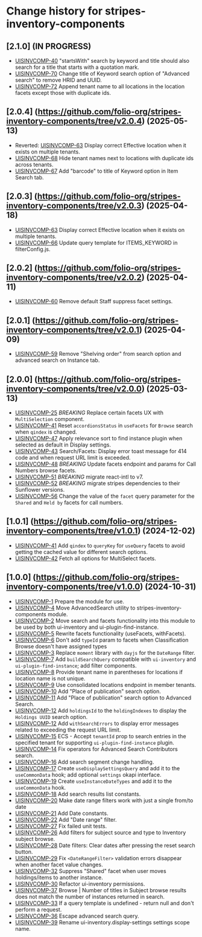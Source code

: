 # Change history for stripes-inventory-components

## [2.1.0] (IN PROGRESS)

- [UISINVCOMP-40](https://issues.folio.org/browse/UISINVCOMP-40) "startsWith" search by keyword and title should also search for a title that starts with a quotation mark.
- [UISINVCOMP-70](https://issues.folio.org/browse/UISINVCOMP-70) Change title of Keyword search option of "Advanced search" to remove HRID and UUID.
- [UISINVCOMP-72](https://issues.folio.org/browse/UISINVCOMP-72) Append tenant name to all locations in the location facets except those with duplicate ids.

## [2.0.4] (https://github.com/folio-org/stripes-inventory-components/tree/v2.0.4) (2025-05-13)

- Reverted: [UISINVCOMP-63](https://issues.folio.org/browse/UISINVCOMP-63) Display correct Effective location when it exists on multiple tenants.
- [UISINVCOMP-68](https://issues.folio.org/browse/UISINVCOMP-68) Hide tenant names next to locations with duplicate ids across tenants.
- [UISINVCOMP-67](https://issues.folio.org/browse/UISINVCOMP-67) Add "barcode" to title of Keyword option in Item Search tab.

## [2.0.3] (https://github.com/folio-org/stripes-inventory-components/tree/v2.0.3) (2025-04-18)

- [UISINVCOMP-63](https://issues.folio.org/browse/UISINVCOMP-63) Display correct Effective location when it exists on multiple tenants.
- [UISINVCOMP-66](https://issues.folio.org/browse/UISINVCOMP-66) Update query template for ITEMS_KEYWORD in filterConfig.js.

## [2.0.2] (https://github.com/folio-org/stripes-inventory-components/tree/v2.0.2) (2025-04-11)

- [UISINVCOMP-60](https://issues.folio.org/browse/UISINVCOMP-60) Remove default Staff suppress facet settings.

## [2.0.1] (https://github.com/folio-org/stripes-inventory-components/tree/v2.0.1) (2025-04-09)

- [UISINVCOMP-59](https://issues.folio.org/browse/UISINVCOMP-59) Remove "Shelving order" from search option and advanced search on Instance tab.

## [2.0.0] (https://github.com/folio-org/stripes-inventory-components/tree/v2.0.0) (2025-03-13)

- [UISINVCOMP-25](https://issues.folio.org/browse/UISINVCOMP-25) *BREAKING* Replace certain facets UX with `MultiSelection` component.
- [UISINVCOMP-41](https://issues.folio.org/browse/UISINVCOMP-41) Reset `accordionsStatus` in `useFacets` for `Browse` search when `qindex` is changed.
- [UISINVCOMP-47](https://issues.folio.org/browse/UISINVCOMP-47) Apply relevance sort to find instance plugin when selected as default in Display settings.
- [UISINVCOMP-43](https://issues.folio.org/browse/UISINVCOMP-43) Search/Facets: Display error toast message for 414 code and when request URL limit is exceeded.
- [UISINVCOMP-48](https://issues.folio.org/browse/UISINVCOMP-48) *BREAKING* Update facets endpoint and params for Call Numbers browse facets.
- [UISINVCOMP-51](https://issues.folio.org/browse/UISINVCOMP-51) *BREAKING* migrate react-intl to v7.
- [UISINVCOMP-52](https://issues.folio.org/browse/UISINVCOMP-52) *BREAKING* migrate stripes dependencies to their Sunflower versions.
- [UISINVCOMP-56](https://issues.folio.org/browse/UISINVCOMP-56) Change the value of the `facet` query parameter for the `Shared` and `Held by` facets for call numbers.

## [1.0.1] (https://github.com/folio-org/stripes-inventory-components/tree/v1.0.1) (2024-12-02)

- [UISINVCOMP-41](https://issues.folio.org/browse/UISINVCOMP-41) Add `qindex` to `queryKey` for `useQuery` facets to avoid getting the cached value for different search options.
- [UISINVCOMP-42](https://issues.folio.org/browse/UISINVCOMP-42) Fetch all options for MultiSelect facets.

## [1.0.0] (https://github.com/folio-org/stripes-inventory-components/tree/v1.0.0) (2024-10-31)

- [UISINVCOMP-1](https://issues.folio.org/browse/UISINVCOMP-1) Prepare the module for use.
- [UISINVCOMP-4](https://issues.folio.org/browse/UISINVCOMP-4) Move AdvancedSearch utility to stripes-inventory-components module.
- [UISINVCOMP-2](https://issues.folio.org/browse/UISINVCOMP-2) Move search and facets functionality into this module to be used by both ui-inventory and ui-plugin-find-instance.
- [UISINVCOMP-5](https://issues.folio.org/browse/UISINVCOMP-5) Rewrite facets functionality (useFacets, withFacets).
- [UISINVCOMP-6](https://issues.folio.org/browse/UISINVCOMP-6) Don't add `typeId` param to facets when Classification Browse doesn't have assigned types
- [UISINVCOMP-3](https://issues.folio.org/browse/UISINVCOMP-3) Replace `moment` library with `dayjs` for the `DateRange` filter.
- [UISINVCOMP-7](https://issues.folio.org/browse/UISINVCOMP-7) Add `buildSearchQuery` compatible with `ui-inventory` and `ui-plugin-find-instance`; add filter components.
- [UISINVCOMP-8](https://issues.folio.org/browse/UISINVCOMP-8) Provide tenant name in parentheses for locations if location name is not unique.
- [UISINVCOMP-9](https://issues.folio.org/browse/UISINVCOMP-9) Use consolidated locations endpoint in member tenants.
- [UISINVCOMP-10](https://issues.folio.org/browse/UISINVCOMP-10) Add "Place of publication" search option.
- [UISINVCOMP-11](https://issues.folio.org/browse/UISINVCOMP-11) Add "Place of publication" search option to Advanced Search.
- [UISINVCOMP-12](https://issues.folio.org/browse/UISINVCOMP-12) Add `holdingsId` to the `holdingIndexes` to display the `Holdings UUID` search option.
- [UISINVCOMP-12](https://issues.folio.org/browse/UISINVCOMP-13) Add `withSearchErrors` to display error messages related to exceeding the request URL limit.
- [UISINVCOMP-15](https://folio-org.atlassian.net/browse/UISINVCOMP-15) ECS - Accept `tenantId` prop to search entries in the specified tenant for supporting `ui-plugin-find-instance` plugin.
- [UISINVCOMP-14](https://issues.folio.org/browse/UISINVCOMP-14) Fix operators for Advanced Search Contributors search.
- [UISINVCOMP-16](https://issues.folio.org/browse/UISINVCOMP-16) Add search segment change handling.
- [UISINVCOMP-17](https://issues.folio.org/browse/UISINVCOMP-17) Create `useDisplaySettingsQuery` and add it to the `useCommonData` hook; add optional `settings` okapi interface.
- [UISINVCOMP-19](https://issues.folio.org/browse/UISINVCOMP-19) Create `useInstanceDateTypes` and add it to the `useCommonData` hook.
- [UISINVCOMP-18](https://issues.folio.org/browse/UISINVCOMP-18) Add search results list constants.
- [UISINVCOMP-20](https://issues.folio.org/browse/UISINVCOMP-20) Make date range filters work with just a single from/to date
- [UISINVCOMP-21](https://issues.folio.org/browse/UISINVCOMP-21) Add Date constants.
- [UISINVCOMP-22](https://issues.folio.org/browse/UISINVCOMP-22) Add "Date range" filter.
- [UISINVCOMP-27](https://issues.folio.org/browse/UISINVCOMP-27) Fix failed unit tests.
- [UISINVCOMP-26](https://issues.folio.org/browse/UISINVCOMP-26) Add filters for subject source and type to Inventory subject browse.
- [UISINVCOMP-28](https://issues.folio.org/browse/UISINVCOMP-28) Date filters: Clear dates after pressing the reset search button.
- [UISINVCOMP-29](https://issues.folio.org/browse/UISINVCOMP-29) Fix `<DateRangeFilter>` validation errors disappear when another facet value changes.
- [UISINVCOMP-32](https://folio-org.atlassian.net/browse/UISINVCOMP-32) Suppress "Shared" facet when user moves holdings/items to another instance.
- [UISINVCOMP-30](https://issues.folio.org/browse/UISINVCOMP-30) Refactor ui-inventory permissions.
- [UISINVCOMP-37](https://issues.folio.org/browse/UISINVCOMP-37) Browse | Number of titles in Subject browse results does not match the number of instances returned in search.
- [UISINVCOMP-33](https://folio-org.atlassian.net/browse/UISINVCOMP-33) If a query template is undefined - return null and don't perform a request.
- [UISINVCOMP-36](https://issues.folio.org/browse/UISINVCOMP-36) Escape advanced search query.
- [UISINVCOMP-39](https://issues.folio.org/browse/UISINVCOMP-39) Rename ui-inventory.display-settings settings scope name.
